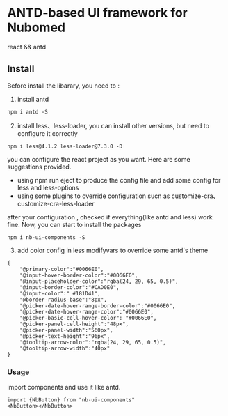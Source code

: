 # ANTD-based UI framework for Nubomed  

react && antd

## Install

Before install the libarary, you need to : 
1. install antd 
```
npm i antd -S
```
2. install less、less-loader, you can install other versions, but need to  configure it correctly
```
npm i less@4.1.2 less-loader@7.3.0 -D
```
you can configure the react project as you want. Here are some suggestions provided.
* using npm run eject to produce the config file and add some config for less and less-options
* using some plugins to override configuration sucn as customize-cra、customize-cra-less-loader

after your configuration , checked if everything(like antd and less) work fine. Now, you can start to install the packages
```
npm i nb-ui-components -S
```
3. add color config in less modifyvars to override some antd's theme
```
{
    "@primary-color":"#0066E0",
    "@input-hover-border-color":"#0066E0",
    "@input-placeholder-color":"rgba(24, 29, 65, 0.5)",
    "@input-border-color":"#CAD0E0",
    "@input-color":" #181D41",
    "@border-radius-base":"8px",
    "@picker-date-hover-range-border-color":"#0066E0",
    "@picker-date-hover-range-color":"#0066E0",
    "@picker-basic-cell-hover-color": "#0066E0",
    "@picker-panel-cell-height":"48px",
    "@picker-panel-width":"560px",
    "@picker-text-height":"96px",
    "@tooltip-arrow-color":"rgba(24, 29, 65, 0.5)",
    "@tooltip-arrow-width":"40px"
}

```

### Usage

import components and use it like antd.

```
import {NbButton} from "nb-ui-components"
<NbButton></NbButton>
```

